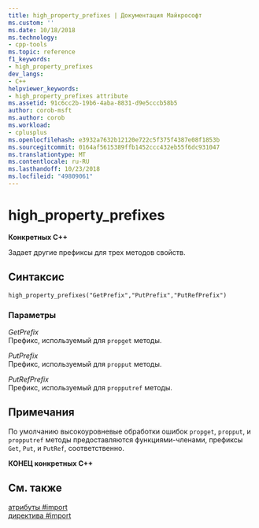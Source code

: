 ```yaml
---
title: high_property_prefixes | Документация Майкрософт
ms.custom: ''
ms.date: 10/18/2018
ms.technology:
- cpp-tools
ms.topic: reference
f1_keywords:
- high_property_prefixes
dev_langs:
- C++
helpviewer_keywords:
- high_property_prefixes attribute
ms.assetid: 91c6cc2b-19b6-4aba-8831-d9e5cccb58b5
author: corob-msft
ms.author: corob
ms.workload:
- cplusplus
ms.openlocfilehash: e3932a7632b12120e722c5f375f4387e08f1853b
ms.sourcegitcommit: 0164af5615389ffb1452ccc432eb55f6dc931047
ms.translationtype: MT
ms.contentlocale: ru-RU
ms.lasthandoff: 10/23/2018
ms.locfileid: "49809061"
---
```

# <a name="highpropertyprefixes"></a>high_property_prefixes

**Конкретных C++**

Задает другие префиксы для трех методов свойств.

## <a name="syntax"></a>Синтаксис

```
high_property_prefixes("GetPrefix","PutPrefix","PutRefPrefix")
```

### <a name="parameters"></a>Параметры

*GetPrefix*<br/>
Префикс, используемый для `propget` методы.

*PutPrefix*<br/>
Префикс, используемый для `propput` методы.

*PutRefPrefix*<br/>
Префикс, используемый для `propputref` методы.

## <a name="remarks"></a>Примечания

По умолчанию высокоуровневые обработки ошибок `propget`, `propput`, и `propputref` методы предоставляются функциями-членами, префиксы `Get`, `Put`, и `PutRef`, соответственно.

**КОНЕЦ конкретных C++**

## <a name="see-also"></a>См. также

[атрибуты #import](../preprocessor/hash-import-attributes-cpp.md)<br/>
[директива #import](../preprocessor/hash-import-directive-cpp.md)